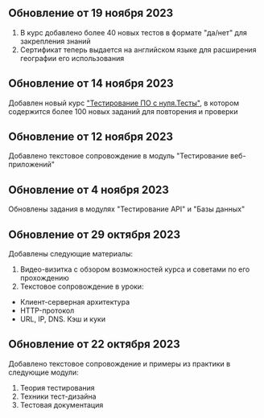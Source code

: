 ## Обновление от 19 ноября 2023

1. В курс добавлено более 40 новых тестов в формате "да/нет" для закрепления знаний
2. Сертификат теперь выдается на английском языке для расширения географии его использования

## Обновление от 14 ноября 2023

Добавлен новый курс ["Тестирование ПО с нуля.Тесты"](https://stepik.org/course/188242), в котором содержится более 100 новых заданий для повторения и проверки

## Обновление от 12 ноября 2023

Добавлено текстовое сопровождение в модуль "Тестирование веб-приложений"

## Обновление от 4 ноября 2023

Обновлены задания в модулях "Тестирование API" и "Базы данных"

## Обновление от 29 октября 2023

Добавлены следующие материалы:
1. Видео-визитка с обзором возможностей курса и советами по его прохождению
2. Текстовое сопровождение в уроки:
  - Клиент-серверная архитектура
  - HTTP-протокол
  - URL, IP, DNS. Кэш и куки

## Обновление от 22 октября 2023

Добавлено текстовое сопровождение и примеры из практики в следующие модули:
1. Теория тестирования
2. Техники тест-дизайна
3. Тестовая документация


